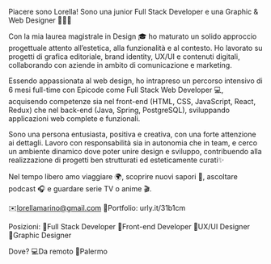 Piacere sono Lorella! Sono una junior Full Stack Developer e una Graphic & Web Designer 👩🏻‍💻

Con la mia laurea magistrale in Design 🎓 ho maturato un solido approccio progettuale attento all’estetica, alla funzionalità e al contesto. Ho lavorato su progetti di grafica editoriale, brand identity, UX/UI e contenuti digitali, collaborando con aziende in ambito di comunicazione e marketing.

Essendo appassionata al web design, ho intrapreso un percorso intensivo di 6 mesi full-time con Epicode come Full Stack Web Developer 💻, acquisendo competenze sia nel front-end (HTML, CSS, JavaScript, React, Redux) che nel back-end (Java, Spring, PostgreSQL), sviluppando applicazioni web complete e funzionali. 

Sono una persona entusiasta, positiva e creativa, con una forte attenzione ai dettagli. Lavoro con responsabilità sia in autonomia che in team, e cerco un ambiente dinamico dove poter unire design e sviluppo, contribuendo alla realizzazione di progetti ben strutturati ed esteticamente curati✨

Nel tempo libero amo viaggiare 🌍, scoprire nuovi sapori 🍜, ascoltare podcast 🎧 e guardare serie TV o anime 🎬.

✉️lorellamarino@gmail.com
📄Portfolio: urly.it/31b1cm

Posizioni:
🔹Full Stack Developer
🔹Front-end Developer
🔸UX/UI Designer
🔸Graphic Designer

Dove?
💻Da remoto
📍Palermo
